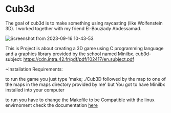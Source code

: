 # Cub3d
The goal of cub3d is to make something using raycasting (like Wolfenstein 3D).  I worked together with my friend El-Bouziady Abdessamad.

![Screenshot from 2023-09-16 10-43-53](https://github.com/justr0ma/1337-cub3d/assets/112334569/dd08b652-d3a7-48f8-af3b-4ec67beaf9f3)

This is Project is about creating a 3D game using C programming language and a graphics library provided by the school named Minilbx.
cub3d-subject: 
https://cdn.intra.42.fr/pdf/pdf/102417/en.subject.pdf

~Installation Requirements:

to run the game you just type 'make; ./Cub3D followed by the map to one of the maps in the maps directory provided by me' but You got to have Minilbx installed into your computer

to run you have to change the Makefile to be Compatible with the linux envirnoment check the documentation [here](https://harm-smits.github.io/42docs/libs/minilibx/getting_started.html)
